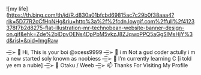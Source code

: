 ![my life](https://th.bing.com/th/id/R.d830a01bfcbd69815ac7c29b0f38aaa4?rik=5D77R2cCfHpNHg&riu=http%3a%2f%2fcdn.lowgif.com%2ffull%2f4123378f7b2d8275-flat-illustration-mr-technobean-website-banner-design-on.gif&ehk=Zde%2blDpvOENs4DpPbM5vkzJ8ZJqwpPPQ5aGgSlMsHjY%3d&risl=&pid=ImgRaw

—͟͞͞➢ 👋 Hi, This is your boi @xcess9999
—͟͞͞➢ 👀 i m Not a gud coder actully i m a new started soly known as noobiess
—͟͞͞➢ 🌱 I’m currently learning C [i told ye em a nubie]
—͟͞͞➢ 💞️ Otaku / Weeb
—͟͞͞➢ 📫 Thanks For Visiting My Profile

<!---
xcess9999/xcess9999 is a ✨ special ✨ repository because its `README.md` (this file) appears on your GitHub profile.
You can click the Preview link to take a look at your changes.
--->
